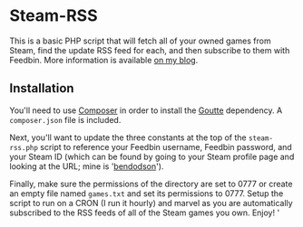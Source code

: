 # Steam-RSS
This is a basic PHP script that will fetch all of your owned games from Steam, find the update RSS feed for each, and then subscribe to them with Feedbin. More information is available [on my blog](https://bendodson.com/weblog/2016/05/17/fetching-rss-feeds-for-steam-game-updates/).

## Installation
You'll need to use [Composer](https://getcomposer.org) in order to install the [Goutte](https://github.com/FriendsOfPHP/Goutte) dependency. A `composer.json` file is included.

Next, you'll want to update the three constants at the top of the `steam-rss.php` script to reference your Feedbin username, Feedbin password, and your Steam ID (which can be found by going to your Steam profile page and looking at the URL; mine is '[bendodson](https://steamcommunity.com/id/bendodson)').

Finally, make sure the permissions of the directory are set to 0777 or create an empty file named `games.txt` and set its permissions to 0777. Setup the script to run on a CRON (I run it hourly) and marvel as you are automatically subscribed to the RSS feeds of all of the Steam games you own. Enjoy!
'

